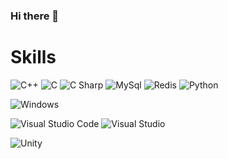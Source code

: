 ### Hi there 👋


# Skills 

<img alt="C++" src 
="https://img.shields.io/badge/C++-00599C.svg?&style=for-the-badge&logo=C++&logoColor=white"/>
<img alt="C" src 
="https://img.shields.io/badge/C-A8B9CC.svg?&style=for-the-badge&logo=C&logoColor=white"/>
<img alt="C Sharp" src 
="https://img.shields.io/badge/CSharp-4479A1.svg?&style=for-the-badge&logo=CSharp&logoColor=white"/>
<img alt="MySql" src 
="https://img.shields.io/badge/MySql-4479A1.svg?&style=for-the-badge&logo=MySql&logoColor=white"/>
<img alt="Redis" src 
="https://img.shields.io/badge/Redis-DC382D.svg?&style=for-the-badge&logo=Redis&logoColor=white"/>
<img alt="Python" src 
="https://img.shields.io/badge/Python-3776AB.svg?&style=for-the-badge&logo=Python&logoColor=white"/>

<img alt="Windows" src 
="https://img.shields.io/badge/Windows-0078D6.svg?&style=for-the-badge&logo=Windows&logoColor=white"/>

<img alt="Visual Studio Code" src 
="https://img.shields.io/badge/VisualStudioCode-007ACC.svg?&style=for-the-badge&logo=VisualStudioCode&logoColor=white"/>
<img alt="Visual Studio" src 
="https://img.shields.io/badge/VisualStudio-5C2D91.svg?&style=for-the-badge&logo=VisualStudio&logoColor=white"/>

<img alt="Unity" src 
="https://img.shields.io/badge/Unity-FFFFFF.svg?&style=for-the-badge&logo=Unity&logoColor=black"/>



<!--
**SeungmoHan/SeungmoHan** is a ✨ _special_ ✨ repository because its `README.md` (this file) appears on your GitHub profile.

Here are some ideas to get you started:



- 🔭 I’m currently working on ...
- 🌱 I’m currently learning ...
- 👯 I’m looking to collaborate on ...
- 🤔 I’m looking for help with ...
- 💬 Ask me about ...
- 📫 How to reach me: ...
- 😄 Pronouns: ...
- ⚡ Fun fact: ...
-->

